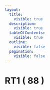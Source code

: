 ```yaml
---
layout:
  title:
    visible: true
  description:
    visible: true
  tableOfContents:
    visible: true
  outline:
    visible: false
  pagination:
    visible: false
---
```


# RT1 ( 88 )

<div data-full-width="true">

<figure><img src="https://rider-card.com/images/cardlist/card/RT1-001.png" alt=""><figcaption></figcaption></figure>

 

<figure><img src="https://rider-card.com/images/cardlist/card/RT1-002.png" alt=""><figcaption></figcaption></figure>

 

<figure><img src="https://rider-card.com/images/cardlist/card/RT1-003.png" alt=""><figcaption></figcaption></figure>

 

<figure><img src="https://rider-card.com/images/cardlist/card/RT1-004.png" alt=""><figcaption></figcaption></figure>

 

<figure><img src="https://rider-card.com/images/cardlist/card/RT1-005.png" alt=""><figcaption></figcaption></figure>

</div>

<div data-full-width="true">

<figure><img src="https://rider-card.com/images/cardlist/card/RT1-006.png" alt=""><figcaption></figcaption></figure>

 

<figure><img src="https://rider-card.com/images/cardlist/card/RT1-007.png" alt=""><figcaption></figcaption></figure>

 

<figure><img src="https://rider-card.com/images/cardlist/card/RT1-008.png" alt=""><figcaption></figcaption></figure>

 

<figure><img src="https://rider-card.com/images/cardlist/card/RT1-009.png" alt=""><figcaption></figcaption></figure>

 

<figure><img src="https://rider-card.com/images/cardlist/card/RT1-010.png" alt=""><figcaption></figcaption></figure>

</div>

<div data-full-width="true">

<figure><img src="https://rider-card.com/images/cardlist/card/RT1-011.png" alt=""><figcaption></figcaption></figure>

 

<figure><img src="https://rider-card.com/images/cardlist/card/RT1-012.png" alt=""><figcaption></figcaption></figure>

 

<figure><img src="https://rider-card.com/images/cardlist/card/RT1-013.png" alt=""><figcaption></figcaption></figure>

 

<figure><img src="https://rider-card.com/images/cardlist/card/RT1-014.png" alt=""><figcaption></figcaption></figure>

 

<figure><img src="https://rider-card.com/images/cardlist/card/RT1-015.png" alt=""><figcaption></figcaption></figure>

</div>

<div data-full-width="true">

<figure><img src="https://rider-card.com/images/cardlist/card/RT1-016.png" alt=""><figcaption></figcaption></figure>

 

<figure><img src="https://rider-card.com/images/cardlist/card/RT1-017.png" alt=""><figcaption></figcaption></figure>

 

<figure><img src="https://rider-card.com/images/cardlist/card/RT1-018.png" alt=""><figcaption></figcaption></figure>

 

<figure><img src="https://rider-card.com/images/cardlist/card/RT1-019.png" alt=""><figcaption></figcaption></figure>

 

<figure><img src="https://rider-card.com/images/cardlist/card/RT1-020.png" alt=""><figcaption></figcaption></figure>

</div>

<div data-full-width="true">

<figure><img src="https://rider-card.com/images/cardlist/card/RT1-021.png" alt=""><figcaption></figcaption></figure>

 

<figure><img src="https://rider-card.com/images/cardlist/card/RT1-022.png" alt=""><figcaption></figcaption></figure>

 

<figure><img src="https://rider-card.com/images/cardlist/card/RT1-023.png" alt=""><figcaption></figcaption></figure>

 

<figure><img src="https://rider-card.com/images/cardlist/card/RT1-024.png" alt=""><figcaption></figcaption></figure>

 

<figure><img src="https://rider-card.com/images/cardlist/card/RT1-025.png" alt=""><figcaption></figcaption></figure>

</div>

<div data-full-width="true">

<figure><img src="https://rider-card.com/images/cardlist/card/RT1-026.png" alt=""><figcaption></figcaption></figure>

 

<figure><img src="https://rider-card.com/images/cardlist/card/RT1-027.png" alt=""><figcaption></figcaption></figure>

 

<figure><img src="https://rider-card.com/images/cardlist/card/RT1-028.png" alt=""><figcaption></figcaption></figure>

 

<figure><img src="https://rider-card.com/images/cardlist/card/RT1-029.png" alt=""><figcaption></figcaption></figure>

 

<figure><img src="https://rider-card.com/images/cardlist/card/RT1-030.png" alt=""><figcaption></figcaption></figure>

</div>

<div data-full-width="true">

<figure><img src="https://rider-card.com/images/cardlist/card/RT1-031.png" alt=""><figcaption></figcaption></figure>

 

<figure><img src="https://rider-card.com/images/cardlist/card/RT1-032.png" alt=""><figcaption></figcaption></figure>

 

<figure><img src="https://rider-card.com/images/cardlist/card/RT1-033.png" alt=""><figcaption></figcaption></figure>

 

<figure><img src="https://rider-card.com/images/cardlist/card/RT1-034.png" alt=""><figcaption></figcaption></figure>

 

<figure><img src="https://rider-card.com/images/cardlist/card/RT1-035.png" alt=""><figcaption></figcaption></figure>

</div>

<div data-full-width="true">

<figure><img src="https://rider-card.com/images/cardlist/card/RT1-036.png" alt=""><figcaption></figcaption></figure>

 

<figure><img src="https://rider-card.com/images/cardlist/card/RT1-037.png" alt=""><figcaption></figcaption></figure>

 

<figure><img src="https://rider-card.com/images/cardlist/card/RT1-038.png" alt=""><figcaption></figcaption></figure>

 

<figure><img src="https://rider-card.com/images/cardlist/card/RT1-039.png" alt=""><figcaption></figcaption></figure>

 

<figure><img src="https://rider-card.com/images/cardlist/card/RT1-040.png" alt=""><figcaption></figcaption></figure>

</div>

<div data-full-width="true">

<figure><img src="https://rider-card.com/images/cardlist/card/RT1-041.png" alt=""><figcaption></figcaption></figure>

 

<figure><img src="https://rider-card.com/images/cardlist/card/RT1-042.png" alt=""><figcaption></figcaption></figure>

 

<figure><img src="https://rider-card.com/images/cardlist/card/RT1-043.png" alt=""><figcaption></figcaption></figure>

 

<figure><img src="https://rider-card.com/images/cardlist/card/RT1-044.png" alt=""><figcaption></figcaption></figure>

 

<figure><img src="https://rider-card.com/images/cardlist/card/RT1-045.png" alt=""><figcaption></figcaption></figure>

</div>

<div data-full-width="true">

<figure><img src="https://rider-card.com/images/cardlist/card/RT1-046.png" alt=""><figcaption></figcaption></figure>

 

<figure><img src="https://rider-card.com/images/cardlist/card/RT1-047.png" alt=""><figcaption></figcaption></figure>

 

<figure><img src="https://rider-card.com/images/cardlist/card/RT1-048.png" alt=""><figcaption></figcaption></figure>

 

<figure><img src="https://rider-card.com/images/cardlist/card/RT1-049.png" alt=""><figcaption></figcaption></figure>

 

<figure><img src="https://rider-card.com/images/cardlist/card/RT1-050.png" alt=""><figcaption></figcaption></figure>

</div>

<div data-full-width="true">

<figure><img src="https://rider-card.com/images/cardlist/card/RT1-051.png" alt=""><figcaption></figcaption></figure>

 

<figure><img src="https://rider-card.com/images/cardlist/card/RT1-052.png" alt=""><figcaption></figcaption></figure>

 

<figure><img src="https://rider-card.com/images/cardlist/card/RT1-053.png" alt=""><figcaption></figcaption></figure>

 

<figure><img src="https://rider-card.com/images/cardlist/card/RT1-054.png" alt=""><figcaption></figcaption></figure>

 

<figure><img src="https://rider-card.com/images/cardlist/card/RT1-055.png" alt=""><figcaption></figcaption></figure>

</div>

<div data-full-width="true">

<figure><img src="https://rider-card.com/images/cardlist/card/RT1-056.png" alt=""><figcaption></figcaption></figure>

 

<figure><img src="https://rider-card.com/images/cardlist/card/RT1-057.png" alt=""><figcaption></figcaption></figure>

 

<figure><img src="https://rider-card.com/images/cardlist/card/RT1-058.png" alt=""><figcaption></figcaption></figure>

 

<figure><img src="https://rider-card.com/images/cardlist/card/RT1-059.png" alt=""><figcaption></figcaption></figure>

 

<figure><img src="https://rider-card.com/images/cardlist/card/RT1-060.png" alt=""><figcaption></figcaption></figure>

</div>

<div data-full-width="true">

<figure><img src="https://rider-card.com/images/cardlist/card/RT1-061.png" alt=""><figcaption></figcaption></figure>

 

<figure><img src="https://rider-card.com/images/cardlist/card/RT1-062.png" alt=""><figcaption></figcaption></figure>

 

<figure><img src="https://rider-card.com/images/cardlist/card/RT1-063.png" alt=""><figcaption></figcaption></figure>

 

<figure><img src="https://rider-card.com/images/cardlist/card/RT1-064.png" alt=""><figcaption></figcaption></figure>

 

<figure><img src="https://rider-card.com/images/cardlist/card/RT1-065.png" alt=""><figcaption></figcaption></figure>

</div>

<div data-full-width="true">

<figure><img src="https://rider-card.com/images/cardlist/card/RT1-066.png" alt=""><figcaption></figcaption></figure>

 

<figure><img src="https://rider-card.com/images/cardlist/card/RT1-067.png" alt=""><figcaption></figcaption></figure>

 

<figure><img src="https://rider-card.com/images/cardlist/card/RT1-068.png" alt=""><figcaption></figcaption></figure>

 

<figure><img src="https://rider-card.com/images/cardlist/card/RT1-069.png" alt=""><figcaption></figcaption></figure>

 

<figure><img src="https://rider-card.com/images/cardlist/card/RT1-070.png" alt=""><figcaption></figcaption></figure>

</div>

<div data-full-width="true">

<figure><img src="https://rider-card.com/images/cardlist/card/RT1-071.png" alt=""><figcaption></figcaption></figure>

 

<figure><img src="https://rider-card.com/images/cardlist/card/RT1-072.png" alt=""><figcaption></figcaption></figure>

 

<figure><img src="https://rider-card.com/images/cardlist/card/RT1-073.png" alt=""><figcaption></figcaption></figure>

 

<figure><img src="https://rider-card.com/images/cardlist/card/RT1-074.png" alt=""><figcaption></figcaption></figure>

 

<figure><img src="https://rider-card.com/images/cardlist/card/RT1-075.png" alt=""><figcaption></figcaption></figure>

</div>

<div data-full-width="true">

<figure><img src="https://rider-card.com/images/cardlist/card/RT1-076.png" alt=""><figcaption></figcaption></figure>

 

<figure><img src="https://rider-card.com/images/cardlist/card/RT1-077.png" alt=""><figcaption></figcaption></figure>

 

<figure><img src="https://rider-card.com/images/cardlist/card/RT1-078.png" alt=""><figcaption></figcaption></figure>

 

<figure><img src="https://rider-card.com/images/cardlist/card/RT1-079.png" alt=""><figcaption></figcaption></figure>

 

<figure><img src="https://rider-card.com/images/cardlist/card/RT1-080.png" alt=""><figcaption></figcaption></figure>

</div>

<div data-full-width="true">

<figure><img src="https://rider-card.com/images/cardlist/card/RT1-081.png" alt=""><figcaption></figcaption></figure>

 

<figure><img src="https://rider-card.com/images/cardlist/card/RT1-082.png" alt=""><figcaption></figcaption></figure>

 

<figure><img src="https://rider-card.com/images/cardlist/card/RT1-083.png" alt=""><figcaption></figcaption></figure>

 

<figure><img src="https://rider-card.com/images/cardlist/card/RT1-084.png" alt=""><figcaption></figcaption></figure>

 

<figure><img src="https://rider-card.com/images/cardlist/card/RT1-085.png" alt=""><figcaption></figcaption></figure>

</div>

<div align="center" data-full-width="true">

<figure><img src="https://rider-card.com/images/cardlist/card/RT1-086.png" alt=""><figcaption></figcaption></figure>

 

<figure><img src="https://rider-card.com/images/cardlist/card/RT1-087.png" alt=""><figcaption></figcaption></figure>

 

<figure><img src="https://rider-card.com/images/cardlist/card/RT1-088.png" alt=""><figcaption></figcaption></figure>

 

<figure><img src="https://rider-card.com/images/cardlist/card/RT1-089.png" alt=""><figcaption></figcaption></figure>

 

<figure><img src="https://rider-card.com/images/cardlist/card/RT1-090.png" alt=""><figcaption></figcaption></figure>

</div>
